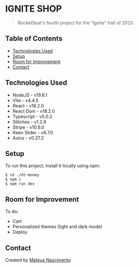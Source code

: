 # IGNITE SHOP
> RocketSeat's fourth project for the "Ignite" trail of 2023.

## Table of Contents
* [Technologies Used](#technologies-used)
* [Setup](#setup)
* [Room for Improvement](#room-for-improvement)
* [Contact](#contact)

## Technologies Used
- NodeJS - v19.8.1
- Vite - v4.4.5
- React - v18.2.0
- React Dom - v18.2.0
- Typescript - v5.0.2
- Stitches - v1.2.8
- Stripe - v10.6.0
- Keen Slider - v6.7.0
- Axios - v0.27.2

## Setup
To run this project, install it locally using npm:
```
$ cd ./dt-money
$ npm i
$ npm run dev
```

## Room for Improvement
To do:
- Cart
- Personalized themes (light and dark mode)
- Deploy

## Contact
Created by [Mateus Nascimento](https://www.linkedin.com/in/mateus-nascimento-735b7b1b6/)
